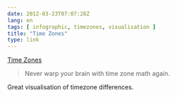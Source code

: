 ```yaml
---
date: 2012-03-23T07:07:28Z
lang: en
tags: [ infographic, timezones, visualisation ]
title: "Time Zones"
type: link
---
```


[Time Zones](http://everytimezone.com/)

> Never warp your brain with time zone math again.

Great visualisation of timezone differences.

